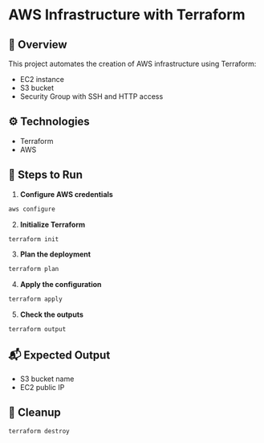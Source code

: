 # AWS Infrastructure with Terraform

## 📖 Overview
This project automates the creation of AWS infrastructure using Terraform:
- EC2 instance  
- S3 bucket  
- Security Group with SSH and HTTP access

## ⚙️ Technologies
- Terraform
- AWS

## 🚀 Steps to Run
1. **Configure AWS credentials**
```bash
aws configure
```
2. **Initialize Terraform**
```bash
terraform init
```
3. **Plan the deployment**
```bash
terraform plan
```
4. **Apply the configuration**
```bash
terraform apply
```
5. **Check the outputs**
```bash
terraform output
```

## 📬 Expected Output

- S3 bucket name
- EC2 public IP

## 🧹 Cleanup
```bash
terraform destroy
```
